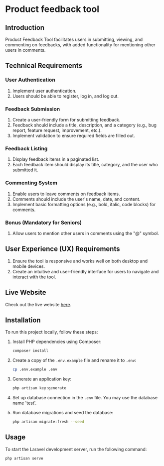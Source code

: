 # Product feedback tool

## Introduction

Product Feedback Tool facilitates users in submitting, viewing, and commenting on feedbacks, with added functionality for mentioning other users in comments.

## Technical Requirements

### User Authentication
1. Implement user authentication.
2. Users should be able to register, log in, and log out.

### Feedback Submission
1. Create a user-friendly form for submitting feedback.
2. Feedback should include a title, description, and a category (e.g., bug report, feature request, improvement, etc.).
3. Implement validation to ensure required fields are filled out.

### Feedback Listing
1. Display feedback items in a paginated list.
2. Each feedback item should display its title, category, and the user who submitted it.

### Commenting System
1. Enable users to leave comments on feedback items.
2. Comments should include the user's name, date, and content.
3. Implement basic formatting options (e.g., bold, italic, code blocks) for comments.

### Bonus (Mandatory for Seniors)
1. Allow users to mention other users in comments using the "@" symbol.

## User Experience (UX) Requirements
1. Ensure the tool is responsive and works well on both desktop and mobile devices.
2. Create an intuitive and user-friendly interface for users to navigate and interact with the tool.

## Live Website

Check out the live website [here](https://ikon.letpreview.com).

## Installation

To run this project locally, follow these steps:

1. Install PHP dependencies using Composer:

    ```bash
    composer install
    ```

2. Create a copy of the `.env.example` file and rename it to `.env`:

    ```bash
    cp .env.example .env
    ```

3. Generate an application key:

    ```bash
    php artisan key:generate
    ```

4. Set up database connection in the `.env` file. You may use the database name 'test'.

5. Run database migrations and seed the database:
    ```bash
    php artisan migrate:fresh --seed
    ```

## Usage

To start the Laravel development server, run the following command:

```bash
php artisan serve
```
